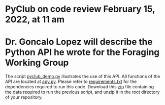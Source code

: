# PyClub on code review February 15, 2022, at 11 am
# Dr. Goncalo Lopez will describe the Python API he wrote for the Foraging Working Group

The script [pyclub_demo.py](code/scripts/pyclub_demo.py) illustrates the use of this API. All functions of the API are located at [apy.py](code/src/aeon/preprocess/api.py). Please refer to [requirements.txt](requirements.txt) for the dependencies required to run this code.  Download this [zip](http://www.gatsby.ucl.ac.uk/~rapela/pyclub021522/data.zip) file containing the data required to run the previous script, and unzip it in the root directory of your repository.

